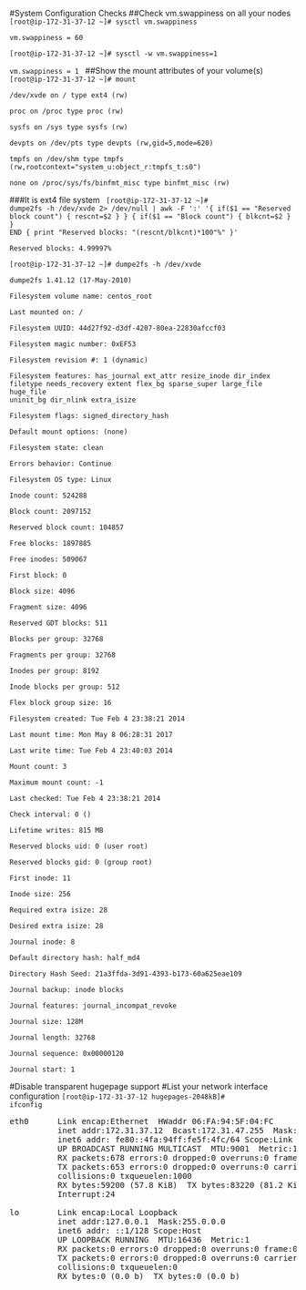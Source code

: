 #System Configuration Checks
##Check vm.swappiness on all your nodes
<code>
[root@ip-172-31-37-12 ~]# sysctl vm.swappiness  
vm.swappiness = 60  
[root@ip-172-31-37-12 ~]# sysctl -w vm.swappiness=1  
vm.swappiness = 1
</code>
##Show the mount attributes of your volume(s)
<code>
[root@ip-172-31-37-12 ~]# mount  
/dev/xvde on / type ext4 (rw)  
proc on /proc type proc (rw)  
sysfs on /sys type sysfs (rw)  
devpts on /dev/pts type devpts (rw,gid=5,mode=620)  
tmpfs on /dev/shm type tmpfs (rw,rootcontext="system_u:object_r:tmpfs_t:s0")  
none on /proc/sys/fs/binfmt_misc type binfmt_misc (rw)  
</code>
###It is ext4 file system
<code>
[root@ip-172-31-37-12 ~]# dumpe2fs -h /dev/xvde 2> /dev/null | awk -F ':' '{ if($1 == "Reserved block count") { rescnt=$2 } } { if($1 == "Block count") { blkcnt=$2 } } END { print "Reserved blocks: "(rescnt/blkcnt)*100"%" }'  
Reserved blocks: 4.99997%  
[root@ip-172-31-37-12 ~]# dumpe2fs -h /dev/xvde  
dumpe2fs 1.41.12 (17-May-2010)  
Filesystem volume name:   centos_root  
Last mounted on:          /  
Filesystem UUID:          44d27f92-d3df-4207-80ea-22830afccf03  
Filesystem magic number:  0xEF53  
Filesystem revision #:    1 (dynamic)  
Filesystem features:      has_journal ext_attr resize_inode dir_index filetype needs_recovery extent flex_bg sparse_super large_file huge_file uninit_bg dir_nlink extra_isize  
Filesystem flags:         signed_directory_hash   
Default mount options:    (none)  
Filesystem state:         clean  
Errors behavior:          Continue  
Filesystem OS type:       Linux  
Inode count:              524288  
Block count:              2097152  
Reserved block count:     104857  
Free blocks:              1897885  
Free inodes:              509067  
First block:              0  
Block size:               4096  
Fragment size:            4096  
Reserved GDT blocks:      511  
Blocks per group:         32768  
Fragments per group:      32768  
Inodes per group:         8192  
Inode blocks per group:   512  
Flex block group size:    16  
Filesystem created:       Tue Feb  4 23:38:21 2014  
Last mount time:          Mon May  8 06:28:31 2017  
Last write time:          Tue Feb  4 23:40:03 2014  
Mount count:              3  
Maximum mount count:      -1  
Last checked:             Tue Feb  4 23:38:21 2014  
Check interval:           0 (<none>)  
Lifetime writes:          815 MB  
Reserved blocks uid:      0 (user root)  
Reserved blocks gid:      0 (group root)  
First inode:              11  
Inode size:	          256  
Required extra isize:     28  
Desired extra isize:      28  
Journal inode:            8  
Default directory hash:   half_md4  
Directory Hash Seed:      21a3ffda-3d91-4393-b173-60a625eae109  
Journal backup:           inode blocks  
Journal features:         journal_incompat_revoke  
Journal size:             128M  
Journal length:           32768  
Journal sequence:         0x00000120  
Journal start:            1  
</code>
#Disable transparent hugepage support
#List your network interface configuration
<code>[root@ip-172-31-37-12 hugepages-2048kB]# ifconfig
</code>
<pre>
eth0      Link encap:Ethernet  HWaddr 06:FA:94:5F:04:FC  
          inet addr:172.31.37.12  Bcast:172.31.47.255  Mask:255.255.240.0
          inet6 addr: fe80::4fa:94ff:fe5f:4fc/64 Scope:Link
          UP BROADCAST RUNNING MULTICAST  MTU:9001  Metric:1
          RX packets:678 errors:0 dropped:0 overruns:0 frame:0
          TX packets:653 errors:0 dropped:0 overruns:0 carrier:0
          collisions:0 txqueuelen:1000 
          RX bytes:59200 (57.8 KiB)  TX bytes:83220 (81.2 KiB)
          Interrupt:24 

lo        Link encap:Local Loopback  
          inet addr:127.0.0.1  Mask:255.0.0.0
          inet6 addr: ::1/128 Scope:Host
          UP LOOPBACK RUNNING  MTU:16436  Metric:1
          RX packets:0 errors:0 dropped:0 overruns:0 frame:0
          TX packets:0 errors:0 dropped:0 overruns:0 carrier:0
          collisions:0 txqueuelen:0 
          RX bytes:0 (0.0 b)  TX bytes:0 (0.0 b)
</pre>
